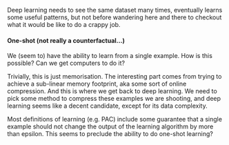 Deep learning needs to see the same dataset many times, eventually learns some useful patterns, but not before wandering here and there to checkout what it would be like to do a crappy job.

#### One-shot (not really a counterfactual...)

We (seem to) have the ability to learn from a single example. How is this possible? Can we get computers to do it?

Trivially, this is just memorisation. The interesting part comes from trying to achieve a sub-linear memory footprint, aka some sort of online compression. And this is where we get back to deep learning. We need to pick some method to compress these examples we are shooting, and deep learning seems like a decent candidate, except for its data complexity.

Most definitions of learning (e.g. PAC) include some guarantee that a single example should not change the output of the learning algorithm by more than epsilon. This seems to preclude the ability to do one-shot learning?

<!-- How do current methods get around this? -->
<!-- Could be closer to memory, decompose new input into things already known, memorise signal over them. Then learning would be the how to decompose. Aka one-shot == memory. -->
